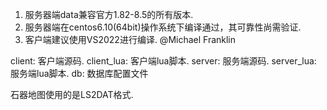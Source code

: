 1. 服务器端data兼容官方1.82-8.5的所有版本.
2. 服务器端在centos6.10(64bit)操作系统下编译通过，其可靠性尚需验证.
3. 客户端建议使用VS2022进行编译.
@Michael Franklin


client: 客户端源码.
client_lua: 客户端lua脚本.
server: 服务端源码.
server_lua: 服务端lua脚本.
db: 数据库配置文件


石器地图使用的是LS2DAT格式.
